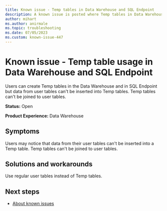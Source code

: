 ```yaml
---
title: Known issue - Temp tables in Data Warehouse and SQL Endpoint
description: A known issue is posted where Temp tables in Data Warehouse and SQL Endpoint
author: mihart
ms.author: anirmale
ms.topic: troubleshooting 
ms.date: 07/05/2023
ms.custom: known-issue-447
---
```


# Known issue - Temp table usage in Data Warehouse and SQL Endpoint

Users can create Temp tables in the Data Warehouse and in SQL Endpoint but data from user tables can't be inserted into Temp tables. Temp tables can't be joined to user tables.

**Status:** Open

**Product Experience:** Data Warehouse

## Symptoms

Users may notice that data from their user tables can't be inserted into a Temp table. Temp tables can't be joined to user tables.

## Solutions and workarounds

Use regular user tables instead of Temp tables.

## Next steps

- [About known issues](https://support.fabric.microsoft.com/known-issues)
